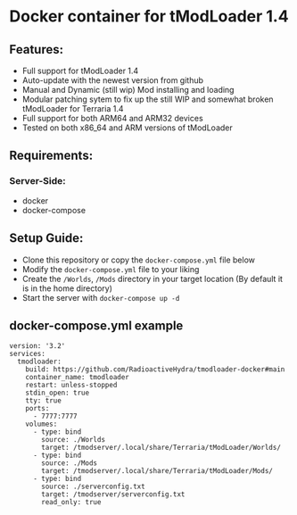 # **Docker container for tModLoader 1.4**

## Features:
- Full support for tModLoader 1.4
- Auto-update with the newest version from github
- Manual and Dynamic (still wip) Mod installing and loading
- Modular patching sytem to fix up the still WIP and somewhat broken tModLoader for Terraria 1.4
- Full support for both ARM64 and ARM32 devices
- Tested on both x86_64 and ARM versions of tModLoader

## Requirements:
### Server-Side:
- docker
- docker-compose

## Setup Guide:
- Clone this repository or copy the `docker-compose.yml` file below
- Modify the `docker-compose.yml` file to your liking
- Create the `/Worlds`, `/Mods` directory in your target location (By default it is in the home directory)
- Start the server with `docker-compose up -d`

## docker-compose.yml example
```
version: '3.2'
services:
  tmodloader:
    build: https://github.com/RadioactiveHydra/tmodloader-docker#main
    container_name: tmodloader
    restart: unless-stopped
    stdin_open: true
    tty: true
    ports:
      - 7777:7777
    volumes:
      - type: bind
        source: ./Worlds
        target: /tmodserver/.local/share/Terraria/tModLoader/Worlds/
      - type: bind
        source: ./Mods
        target: /tmodserver/.local/share/Terraria/tModLoader/Mods/
      - type: bind
        source: ./serverconfig.txt
        target: /tmodserver/serverconfig.txt
        read_only: true
```
